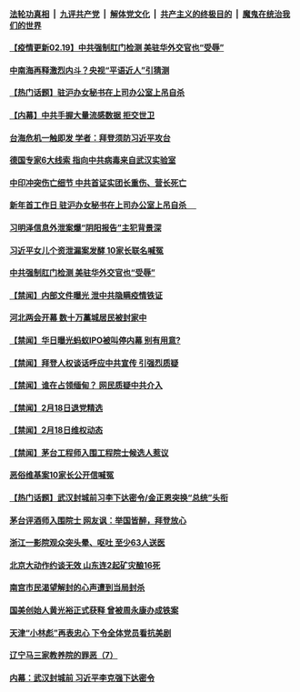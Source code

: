 

####  [法轮功真相](../../../../basic/blob/master/README.md?t=02191831) &nbsp;|&nbsp; [九评共产党](../../../../9ping.md/blob/master/README.md?t=02191831) &nbsp;|&nbsp; [解体党文化](../../../../jtdwh.md/blob/master/README.md?t=02191831)  &nbsp;|&nbsp; [共产主义的终极目的](../../../../gczydzjmd.md/blob/master/README.md?t=02191831) &nbsp;|&nbsp; [魔鬼在统治我们的世界](../../../../mgztzwmdsj.md/blob/master/README.md?t=02191831) 

#### [【疫情更新02.19】中共强制肛门检测 美驻华外交官也“受辱”](../pages/prog204/a103044952.md?t=02191831) 

#### [中南海再释激烈内斗？央视“平语近人”引猜测](../pages/prog204/a103057715.md?t=02191831) 

#### [【热门话题】驻沪办女秘书在上司办公室上吊自杀](../pages/prog204/a103057700.md?t=02191831) 

#### [【内幕】中共手握大量流感数据 拒交世卫](../pages/prog204/a103057686.md?t=02191831) 

#### [台海危机一触即发 学者：拜登须防习近平攻台](../pages/prog204/a103057566.md?t=02191831) 


#### [德国专家6大线索 指向中共病毒来自武汉实验室](../pages/prog204/a103057562.md?t=02191831) 

#### [中印冲突伤亡细节 中共首证实团长重伤、营长死亡](../pages/prog204/a103057532.md?t=02191831) 

#### [新年首工作日 驻沪办女秘书在上司办公室上吊自杀 　](../pages/prog204/a103057515.md?t=02191831) 

#### [习明泽信息外泄案爆“阴阳报告”主犯背景深](../pages/prog204/a103057416.md?t=02191831) 

#### [习近平女儿个资泄漏案发酵 10家长联名喊冤](../pages/prog204/a103057255.md?t=02191831) 

#### [中共强制肛门检测 美驻华外交官也“受辱”](../pages/prog204/a103057212.md?t=02191831) 

#### [【禁闻】内部文件曝光 泄中共隐瞒疫情铁证](../pages/prog204/a103057158.md?t=02191831) 

#### [河北两会开幕 数十万藁城居民被封家中](../pages/prog204/a103057145.md?t=02191831) 

#### [【禁闻】华日曝光蚂蚁IPO被叫停内幕 别有用意?](../pages/prog204/a103057147.md?t=02191831) 

#### [【禁闻】拜登人权谈话呼应中共宣传 引强烈质疑](../pages/prog204/a103057137.md?t=02191831) 

#### [【禁闻】谁在占领缅甸？ 网民质疑中共介入](../pages/prog204/a103057118.md?t=02191831) 

#### [【禁闻】2月18日退党精选](../pages/prog204/a103057092.md?t=02191831) 

#### [【禁闻】2月18日维权动态](../pages/prog204/a103057087.md?t=02191831) 

#### [【禁闻】茅台工程师入围工程院士候选人惹议](../pages/prog204/a103057107.md?t=02191831) 

#### [恶俗维基案10家长公开信喊冤](../pages/prog204/a103056995.md?t=02191831) 

#### [【热门话题】武汉封城前习李下达密令/金正恩突换“总统”头衔](../pages/prog204/a103056961.md?t=02191831) 

#### [茅台评酒师入围院士 网友讽：举国皆醉，拜登放心](../pages/prog204/a103056932.md?t=02191831) 

#### [浙江一影院观众突头晕、呕吐 至少63人送医](../pages/prog204/a103056929.md?t=02191831) 

#### [北京大动作约谈无效 山东连2起矿灾酿16死](../pages/prog204/a103056939.md?t=02191831) 

#### [南宫市民渴望解封的心声遭到当局封杀](../pages/prog204/a103056933.md?t=02191831) 

#### [国美创始人黄光裕正式获释 曾被周永康办成铁案](../pages/prog204/a103056915.md?t=02191831) 

#### [天津“小林彪”再表忠心 下令全体党员看抗美剧](../pages/prog204/a103056884.md?t=02191831) 

#### [辽宁马三家教养院的罪恶（7）](../pages/prog204/a103056812.md?t=02191831) 

#### [内幕：武汉封城前 习近平李克强下达密令](../pages/prog204/a103056807.md?t=02191831) 

